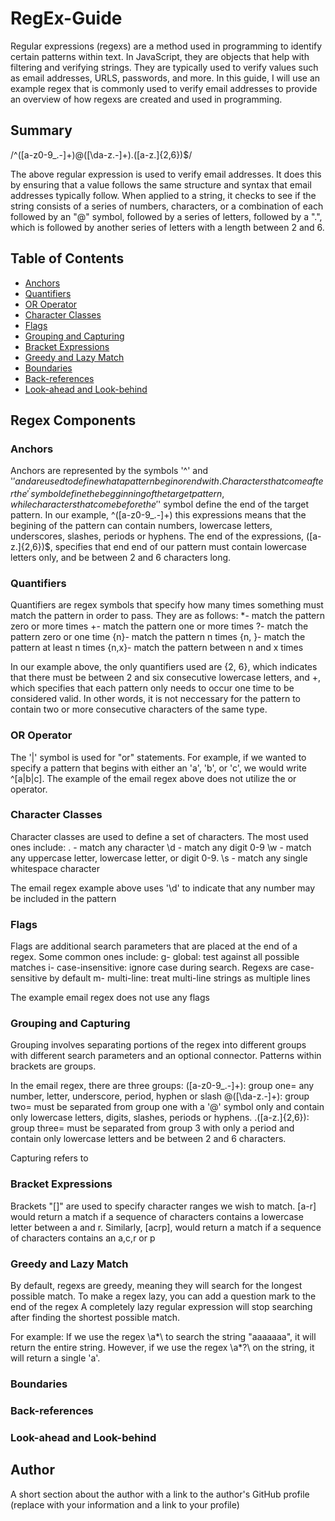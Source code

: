 # RegEx-Guide

Regular expressions (regexs) are a method used in programming to identify certain patterns within text. In JavaScript, they are objects that help with filtering and verifying strings. They are typically used to verify values such as email addresses, URLS, passwords, and more. In this guide, I will use an example regex that is commonly used to verify email addresses to provide an overview of how regexs are created and used in programming. 

## Summary

/^([a-z0-9_\.-]+)@([\da-z\.-]+)\.([a-z\.]{2,6})$/

The above regular expression is used to verify email addresses. It does this by ensuring that a value follows the same structure and syntax that email addresses typically follow. When applied to a string, it checks to see if the string consists of a series of numbers, characters, or a combination of each followed by an "@" symbol, followed by a series of letters, followed by a ".", which is followed by another series of letters with a length between 2 and 6.

## Table of Contents

- [Anchors](#anchors)
- [Quantifiers](#quantifiers)
- [OR Operator](#or-operator)
- [Character Classes](#character-classes)
- [Flags](#flags)
- [Grouping and Capturing](#grouping-and-capturing)
- [Bracket Expressions](#bracket-expressions)
- [Greedy and Lazy Match](#greedy-and-lazy-match)
- [Boundaries](#boundaries)
- [Back-references](#back-references)
- [Look-ahead and Look-behind](#look-ahead-and-look-behind)

## Regex Components

### Anchors

Anchors are represented by the symbols '^' and '$' and are used to define what a pattern begin or end with. Characters that come after the '^' symbol define the begginning of the target pattern, while characters that come before the '$' symbol define the end of the target pattern. In our example, ^([a-z0-9_\.-]+) this expressions means that the begining of the pattern can contain numbers, lowercase letters, underscores, slashes, periods or hyphens.
The end of the expressions, ([a-z\.]{2,6})$, specifies that end end of our pattern must contain lowercase letters only, and be between 2 and 6 characters long.


### Quantifiers

Quantifiers are regex symbols that specify how many times something must match the pattern in order to pass. They are as follows:
*- match the pattern zero or more times
+- match the pattern one or more times
?- match the pattern zero or one time
{n}- match the pattern n times
{n, }- match the pattern at least n times
{n,x}- match the pattern between n and x times

In our example above, the only quantifiers used are {2, 6}, which indicates that there must be between 2 and six consecutive lowercase letters, and +, which specifies that each pattern only needs to occur one time to be considered valid. In other words, it is not neccessary for the pattern to contain two or more consecutive characters of the same type. 

### OR Operator

The '|' symbol is used for "or" statements. For example, if we wanted to specify a pattern that begins with either an 'a', 'b', or 'c', we would write ^[a|b|c]. The example of the email regex above does not utilize the or operator. 

### Character Classes

Character classes are used to define a set of characters. The most used ones include:
. - match any character
\d - match any digit 0-9
\w - match any uppercase letter, lowercase letter, or digit 0-9.
\s - match any single whitespace character

The email regex example above uses '\d' to indicate that any number may be included in the pattern

### Flags

Flags are additional search parameters that are placed at the end of a regex. Some common ones include:
g- global: test against all possible matches
i- case-insensitive: ignore case during search. Regexs are case-sensitive by default
m- multi-line: treat multi-line strings as multiple lines

The example email regex does not use any flags

### Grouping and Capturing

Grouping involves separating portions of the regex into different groups with different search parameters and an optional connector. Patterns within brackets are groups. 

In the email regex, there are three groups: 
([a-z0-9_\.-]+): group one= any number, letter, underscore, period, hyphen or slash
@([\da-z\.-]+)\: group two= must be separated from group one with a '@' symbol only and contain only lowercase letters, digits, slashes, periods or hyphens.
.([a-z\.]{2,6}): group three= must be separated from group 3 with only a period and contain only lowercase letters and be between 2 and 6 characters.

Capturing refers to 

### Bracket Expressions

Brackets "[]" are used to specify character ranges we wish to match. [a-r] would return a match if a sequence of characters contains a lowercase letter between a and r. Similarly, [acrp], would return a match if a sequence of characters contains an a,c,r or p

### Greedy and Lazy Match

By default, regexs are greedy, meaning they will search for the longest possible match. To make a regex lazy, you can add a question mark to the end of the regex A completely lazy regular expression will stop searching after finding the shortest possible match. 

For example:
If we use the regex \a*\ to search the string "aaaaaaa", it will return the entire string. However, if we use the regex \a*?\ on the string, it will return a single 'a'. 

### Boundaries

### Back-references

### Look-ahead and Look-behind

## Author

A short section about the author with a link to the author's GitHub profile (replace with your information and a link to your profile)